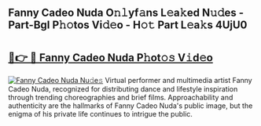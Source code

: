 ## Fanny Cadeo Nuda O𝚗𝚕yf𝚊ns L𝚎a𝚔ed N𝚞𝚍es - Part-BgI P𝚑𝚘tos Vi𝚍𝚎o - H𝚘𝚝 Part L𝚎a𝚔s 4UjU0

# <h2><a href="http://kf2s29i.oniu.top/?m=Fanny+Cadeo+Nuda">🔗👉 🔴 Fanny Cadeo Nuda P𝚑ot𝚘𝚜 V𝚒d𝚎o</a></h2>

[![Fanny Cadeo Nuda Nu𝚍e𝚜](https://i.imgur.com/0qMVB7G.gif)](http://kf2s29i.oniu.top/?m=Fanny+Cadeo+Nuda)
Virtual performer and multimedia artist Fanny Cadeo Nuda, recognized for distributing dance and lifestyle inspiration through trending choreographies and brief films. Approachability and authenticity are the hallmarks of Fanny Cadeo Nuda's public image, but the enigma of his private life continues to intrigue the public.  
